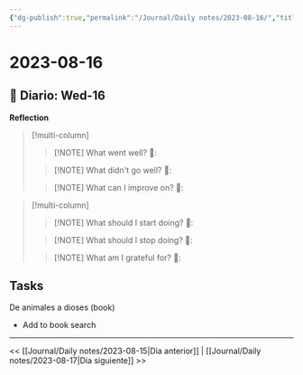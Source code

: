 ```yaml
---
{"dg-publish":true,"permalink":"/Journal/Daily notes/2023-08-16/","title":"2023-08-16","tags":["NoteType/Daily"],"created":"2023-08-16T09:55:11.809-05:00","updated":"2023-09-09T18:22:40.177-05:00"}
---
```



# 2023-08-16

## 📅 Diario: Wed-16

**Reflection**

> [!multi-column]
> 
> > [!NOTE] What went well?
> > 💭: 
> 
> > [!NOTE] What didn't go well?
> > 💭:
> 
> > [!NOTE] What can I improve on?
> > 💭:
> 

> [!multi-column]
> 
> > [!NOTE] What should I start doing?
> > 💭:
> 
> > [!NOTE] What should I stop doing?
> > 💭:
> 
> > [!NOTE] What am I grateful for?
> > 💭:
> 

## Tasks
De animales a dioses (book)
- Add to book search
- - - 

<< [[Journal/Daily notes/2023-08-15\|Dia anterior]] | [[Journal/Daily notes/2023-08-17\|Dia siguiente]] >>
